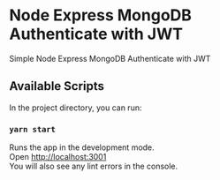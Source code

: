 # Node Express MongoDB Authenticate with JWT
Simple Node Express MongoDB Authenticate with JWT

## Available Scripts

In the project directory, you can run:

### `yarn start`

Runs the app in the development mode.<br />
Open [http://localhost:3001](http://localhost:3001)<br />
You will also see any lint errors in the console.
